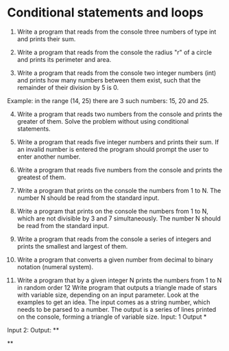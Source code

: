 # Conditional statements and loops
1. Write a program that reads from the console three numbers of type int and prints their sum. 

2. Write a program that reads from the console the radius "r" of a circle and prints its perimeter and area.

3. Write a program that reads from the console two integer numbers (int) and prints how many numbers between them exist, such that the  remainder of their division by 5 is 0. 

Example: in the range (14, 25) there are 3 such numbers: 15, 20 and 25.

4. Write a program that reads two numbers from the console and prints the greater of them. Solve the problem without using conditional statements.

5. Write a program that reads five integer numbers and prints their sum. If an invalid number is entered the program should prompt the user to enter another number.

6. Write a program that reads five numbers from the console and prints the greatest of them.


7. Write a program that prints on the console the numbers from 1 to N. The number N should be read from the standard input.

8. Write a program that prints on the console the numbers from 1 to N, which are not divisible by 3 and 7 simultaneously. The number N should be read from the standard input.

9. Write a program that reads from the console a series of integers and prints the smallest and largest of them.

10. Write a program that converts a given number from decimal to binary notation (numeral system).

11. Write a program that by a given integer N prints the numbers from 1 to N in random order
12 Write program that outputs a triangle made of stars with variable size, depending on an input parameter. Look at the examples to get an idea.
  The input comes as a string number, which needs to be parsed to a number.
  The output is a series of lines printed on the console, forming a triangle of variable size.
  Input: 1
  Output *

   Input 2:
   Output: 
   **
   
   **
